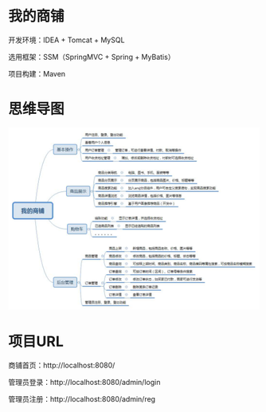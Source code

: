 # 我的商铺
开发环境：IDEA + Tomcat + MySQL

选用框架：SSM（SpringMVC + Spring + MyBatis）

项目构建：Maven

# 思维导图
![image](https://github.com/coder17173/zshop/blob/master/img/%E6%88%91%E7%9A%84%E5%95%86%E9%93%BA.jpg)


# 项目URL
商铺首页：http://localhost:8080/

管理员登录：http://localhost:8080/admin/login

管理员注册：http://localhost:8080/admin/reg
